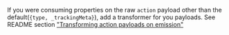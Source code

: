If you were consuming properties on the raw `action` payload other than the default(`{type, _trackingMeta}`), add a transformer for you payloads. See README section ["Transforming action payloads on emission"](https://github.com/fusionjs/fusionjs/tree/master/fusion-plugin-redux-action-emitter-enhancer#transforming-action-payloads-on-emission)
